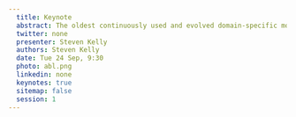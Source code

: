 ```yaml
---
  title: Keynote
  abstract: The oldest continuously used and evolved domain-specific modelling language among MetaEdit+ customers is currently in its 30th year. In all that time, none of its many hundreds of users has ever had to manually edit a model file to solve a co-evolution issue. What is the reason, and is it possible to make a research career based on it? We will look at the evolutionary pressures that drive modeling language, modeling tool, and language workbench evolution. How do they differ between academia and industry, and are those differences necessary or useful? And finally, why is no co-evolution often the best form of evolution? Our hunt for answers will take us from Beijing to San Diego, from the Arctic Circle to Cape Town, before landing fully carbon-compensated back in Linz.
  twitter: none
  presenter: Steven Kelly
  authors: Steven Kelly
  date: Tue 24 Sep, 9:30
  photo: abl.png
  linkedin: none
  keynotes: true
  sitemap: false
  session: 1
---
```

